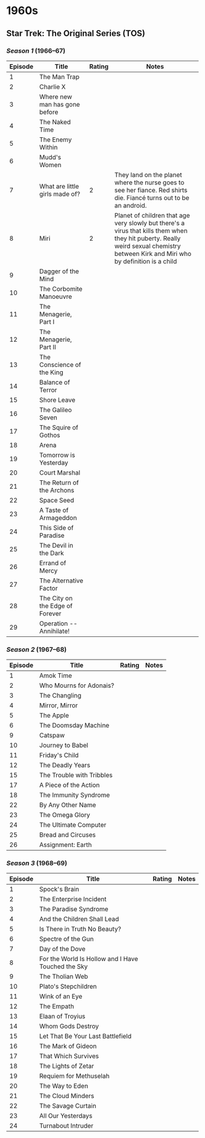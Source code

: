 # **1960s**

## Star Trek: The Original Series (TOS)

### *Season 1* (1966–67)

| Episode | Title | Rating | Notes |
|--|--|--|--|
| 1 | The Man Trap ||
| 2 | Charlie X ||
| 3 | Where new man has gone before ||
| 4 | The Naked Time ||
| 5 | The Enemy Within ||
| 6 | Mudd's Women ||
| 7 | What are little girls made of? | 2 | They land on the planet where the nurse goes to see her fiance. Red shirts die. Fiancé turns out to be an android.
| 8 | Miri | 2 | Planet of children that age very slowly but there's a virus that kills them when they hit puberty. Really weird sexual chemistry between Kirk and Miri who by definition is a child
| 9 | Dagger of the Mind ||
| 10 | The Corbomite Manoeuvre ||
| 11 | The Menagerie, Part I ||
| 12 | The Menagerie, Part II ||
| 13 | The Conscience of the King ||
| 14 | Balance of Terror ||
| 15 | Shore Leave ||
| 16 | The Galileo Seven ||
| 17 | The Squire of Gothos  ||
| 18 | Arena ||
| 19 | Tomorrow is Yesterday ||
| 20 | Court Marshal ||
| 21 | The Return of the Archons ||
| 22 | Space Seed ||
| 23 | A Taste of Armageddon ||
| 24 | This Side of Paradise ||
| 25 | The Devil in the Dark ||
| 26 | Errand of Mercy ||
| 27 | The Alternative Factor ||
| 28 | The City on the Edge of Forever ||
| 29 | Operation -- Annihilate! ||

### *Season 2* (1967–68)

| Episode | Title | Rating | Notes |
|--|--|--|--|
| 1 | Amok Time | |
| 2 | Who Mourns for Adonais? | |
| 3 | The Changling | |
| 4 | Mirror, Mirror | |
| 5 | The Apple | |  
| 6 | The Doomsday Machine | |  
| 9 | Catspaw | |  
| 10 | Journey to Babel | |  
| 11 | Friday's Child | |  
| 12 | The Deadly Years | |  
| 15 | The Trouble with Tribbles | |  
| 17 | A Piece of the Action | |  
| 18 | The Immunity Syndrome | |  
| 22 | By Any Other Name | |  
| 23 | The Omega Glory | |  
| 24 | The Ultimate Computer | |  
| 25 | Bread and Circuses | |  
| 26 | Assignment: Earth |

### *Season 3* (1968–69)

| Episode | Title | Rating | Notes |
|--|--|--|--|
| 1 | Spock's Brain | |  
| 2 | The Enterprise Incident | |  
| 3 | The Paradise Syndrome | |  
| 4 | And the Children Shall Lead | |  
| 5 | Is There in Truth No Beauty? | |  
| 6 | Spectre of the Gun | |  
| 7 | Day of the Dove | |  
| 8 | For the World Is Hollow and I Have Touched the Sky | |  
| 9 | The Tholian Web | |  
| 10 | Plato's Stepchildren | |  
| 11 | Wink of an Eye | |  
| 12 | The Empath | |
| 13 | Elaan of Troyius | | 
| 14 | Whom Gods Destroy | | 
| 15 | Let That Be Your Last Battlefield | |  
| 16 | The Mark of Gideon | |  
| 17 | That Which Survives | | 
| 18 | The Lights of Zetar | |  
| 19 | Requiem for Methuselah | |  
| 20 | The Way to Eden | |  
| 21 | The Cloud Minders | |  
| 22 | The Savage Curtain | |
| 23 | All Our Yesterdays | |  
| 24 | Turnabout Intruder | |